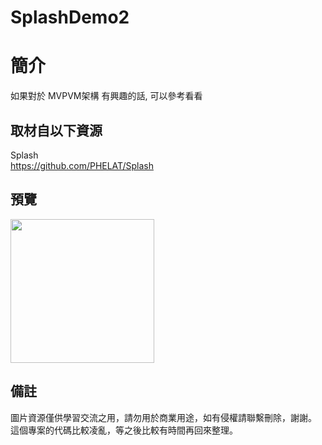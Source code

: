 # SplashDemo2

簡介
==================================
如果對於 MVPVM架構 有興趣的話, 可以參考看看                               

取材自以下資源
--------
Splash                                                                 
https://github.com/PHELAT/Splash    
                                                                                                                  
預覽
--------
<p align="left">
  <img src="https://i.imgur.com/ieWiVzK.png" width="230"/>
</p> 

備註
--------
圖片資源僅供學習交流之用，請勿用於商業用途，如有侵權請聯繫刪除，謝謝。                                                                                                                 
這個專案的代碼比較凌亂，等之後比較有時間再回來整理。
